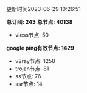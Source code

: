 更新时间2023-06-29 10:26:51

**总订阅: 243**
**总节点: 40138**
- vless节点: 50

**google ping有效节点: 1429**
- v2ray节点: 1258
- trojan节点: 81
- ss节点: 76
- ssr节点: 14
